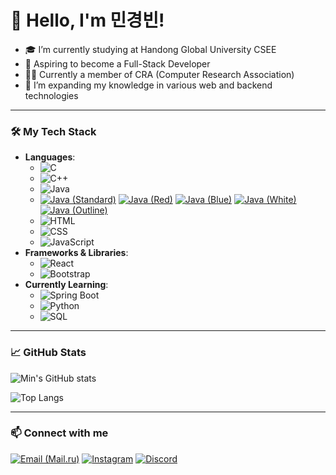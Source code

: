 # 👋 Hello, I'm 민경빈!

- 🎓 I’m currently studying at Handong Global University CSEE
- 🚀 Aspiring to become a Full-Stack Developer
- 🧑‍💻 Currently a member of CRA (Computer Research Association)
- 🌱 I’m expanding my knowledge in various web and backend technologies

---

### 🛠️ My Tech Stack

- **Languages**:
  - ![C](https://img.shields.io/badge/-C-333333?style=flat&logo=c)&nbsp;
  - ![C++](https://img.shields.io/badge/-C++-333333?style=flat&logo=c%2B%2B)&nbsp;
  - ![Java](https://img.shields.io/badge/-Java-333333?style=flat&logo=openjdk)&nbsp;
  - [![Java (Standard)](https://img.shields.io/badge/Java-333333?style=flat&logo=java&logoColor=white)](https://www.java.com)
    [![Java (Red)](https://img.shields.io/badge/Java-D91A2B?style=flat&logo=java&logoColor=white)](https://www.java.com)
    [![Java (Blue)](https://img.shields.io/badge/Java-007396?style=flat&logo=java&logoColor=white)](https://www.java.com)
    [![Java (White)](https://img.shields.io/badge/Java-FFFFFF?style=flat&logo=java&logoColor=black)](https://www.java.com)
    [![Java (Outline)](https://img.shields.io/badge/Java-007396?style=flat&logo=java&logoColor=black)](https://www.java.com)
  - ![HTML](https://img.shields.io/badge/-HTML-333333?style=flat&logo=html5)&nbsp;
  - ![CSS](https://img.shields.io/badge/-CSS-333333?style=flat&logo=css3)&nbsp;
  - ![JavaScript](https://img.shields.io/badge/-JavaScript-333333?style=flat&logo=javascript)
- **Frameworks & Libraries**:
  - ![React](https://img.shields.io/badge/-React-333333?style=flat&logo=react)&nbsp;
  - ![Bootstrap](https://img.shields.io/badge/-Bootstrap-333333?style=flat&logo=bootstrap)
- **Currently Learning**:
  - ![Spring Boot](https://img.shields.io/badge/-Spring%20Boot-333333?style=flat&logo=spring)&nbsp;
  - ![Python](https://img.shields.io/badge/-Python-333333?style=flat&logo=python)&nbsp;
  - ![SQL](https://img.shields.io/badge/-SQL-333333?style=flat&logo=postgresql)

---

### 📈 GitHub Stats

![Min's GitHub stats](https://github-readme-stats.vercel.app/api?username=min06150315&show_icons=true&theme=radical)

![Top Langs](https://github-readme-stats.vercel.app/api/top-langs/?username=min06150315&layout=compact&theme=radical)

---

### 📫 Connect with me

[![Email (Mail.ru)](https://img.shields.io/badge/Email-005FF9?style=flat&logo=mail.ru&logoColor=white)](mailto:min06150315@gmail.com)
[![Instagram](https://img.shields.io/badge/Instagram-E4405F?style=flat&logo=instagram&logoColor=white)](https://www.instagram.com/inter0615/)
[![Discord](https://img.shields.io/badge/Discord-5865F2?style=flat&logo=discord&logoColor=white)](https://discordapp.com/users/mkbin0615)
